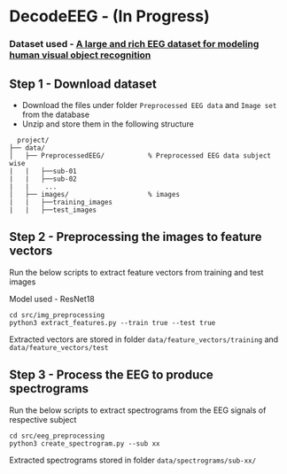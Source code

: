 # DecodeEEG - (In Progress)

### Dataset used - [A large and rich EEG dataset for modeling human visual object recognition](https://www.sciencedirect.com/science/article/pii/S1053811922008758#sec0006)

## Step 1 -  Download dataset

- Download the files under folder `Preprocessed EEG data` and `Image set` from the database
- Unzip and store them in the following structure

```
  project/
├── data/
│   ├── PreprocessedEEG/           % Preprocessed EEG data subject wise
|   |   ├──sub-01
|   |   ├──sub-02
|   |    ...
│   ├── images/                    % images
|   |   ├──training_images
|   |   ├──test_images

```

## Step 2 - Preprocessing the images to feature vectors

Run the below scripts to extract feature vectors from training and test images

Model used - ResNet18

```
cd src/img_preprocessing
python3 extract_features.py --train true --test true
```

Extracted vectors are stored in folder `data/feature_vectors/training` and `data/feature_vectors/test`

## Step 3 - Process the EEG to produce spectrograms

Run the below scripts to extract spectrograms from the EEG signals of respective subject

```
cd src/eeg_preprocessing
python3 create_spectrogram.py --sub xx
```

Extracted spectrograms stored in folder `data/spectrograms/sub-xx/`

